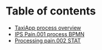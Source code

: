 # Table of contents

* [TaxiApp process overview](README.md)
* [IPS Pain.001 process BPMN](ips-pain.001-process-bpmn.md)
* [Processing pain.002 STAT](processing-pain.002-stat.md)
